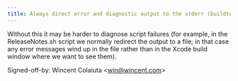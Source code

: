 ```yaml
---
title: Always direct error and diagnostic output to the stderr (buildtools, 4654413)
---
```


Without this it may be harder to diagnose script failures (for example, in the ReleaseNotes.sh script we normally redirect the output to a file; in that case any error messages wind up in the file rather than in the Xcode build window where we want to see them).

Signed-off-by: Wincent Colaiuta &lt;win@wincent.com&gt;
